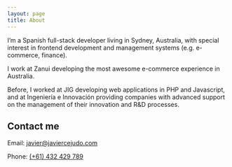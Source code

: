 ```yaml
---
layout: page
title: About
---
```


I’m a Spanish full-stack developer living in Sydney, Australia, with special interest in frontend development and management systems (e.g. e-commerce, finance).

I work at Zanui developing the most awesome e-commerce experience in Australia.

Before, I worked at JIG developing web applications in PHP and Javascript, and at Ingeniería e Innovación providing companies with advanced support on the management of their innovation and R&D processes.

## Contact me

Email: [javier@javiercejudo.com](mailto:javier@javiercejudo.com)

Phone: [(+61) 432 429 789](tel:+61432429789)
